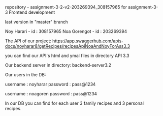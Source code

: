 repository - assignment-3-2-v2-203269394_308157965 
for assignment-3-3 Frontend development

last version in "master" branch

Noy Harari - id : 308157965 Noa Gorengot - id : 203269394

The API of our project: https://app.swaggerhub.com/apis-docs/noyharar8/getRecipes/recipesApiNoaAndNoyForAss3.3

you can find our API's html and ymal files in directory API 3.3

Our backend server in directory: backend-server3.2

Our users in the DB:

username : noyharar password : pass@1234

username : noagoren password : pass@1234

In our DB you can find for each user 3 family recipes and 3 personal recipes.

